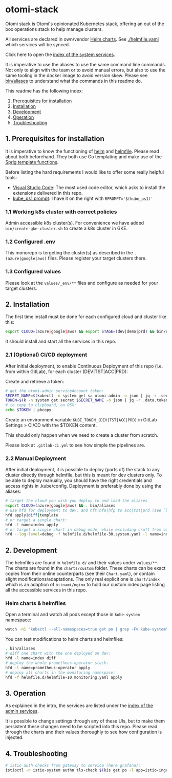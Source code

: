 # otomi-stack

Otomi stack is Otomi's opinionated Kubernetes stack, offering an out of the box operations stack to help manage clusters.

All services are declared in own/vendor [Helm charts](https://helm.sh). See [./helmfile.yaml](./helmfile.yaml) which services will be synced.

Click here to open the [index of the system services](https://index.team-admin.dev.aks.sandbox.cla.ns.nl/).

It is imperative to use the aliases to use the same command line commands. Not only to align with the team or to avoid manual errors, but also to use the same tooling in the docker image to avoid version skew. Please see [bin/aliases](bin/aliases) to understand what the commands in this readme do.

This readme has the following index:

1. [Prerequisites for installation](#1-prerequisites-for-installation)
2. [Installation](#3-intallation)
3. [Development](#2-development)
4. [Operation](#3-operation)
5. [Troubleshooting](#4-troubleshooting)

## 1. Prerequisites for installation

It is imperative to know the functioning of [helm](https://helm.sh) and [helmfile](https://github.com/roboll/helmfile). Please read about both beforehand. They both use Go templating and make use of the [Sprig template functions](http://masterminds.github.io/sprig/).

Before listing the hard requirements I would like to offer some really helpful tools:

- [Visual Studio Code](https://code.visualstudio.com): The most used code editor, which asks to install the extensions delivered in this repo.
- [kube_ps1 prompt](https://github.com/jonmosco/kube-ps1): I have it on the right with `RPROMPT='$(kube_ps1)'`

### 1.1 Working k8s cluster with correct policies

Admin accessible k8s cluster(s). For convenience we have added `bin/create-gke-cluster.sh` to create a k8s cluster in GKE.

### 1.2 Configured .env

This monorepo is tergeting the cluster(s) as described in the `.(azure|google|aws)` files. Please register your target clusters there.

### 1.3 Configured values

Please look at the `values/_env/**` files and configure as needed for your target clusters.

## 2. Installation

The first time install must be done for each configured cloud and cluster like this:

```bash
export CLOUD=(azure|google|aws) && export STAGE=(dev|demo|prd) && bin/deploy.sh
```

It should install and start all the services in this repo.

### 2.1 (Optional) CI/CD deployment

After initial deployment, to enable Continuous Deployment of this repo (i.e. from within GitLab), for each cluster (DEV|TST|ACC|PRD):

Create and retrieve a token:

```bash
# get the otomi-admin serviceAccount token:
SECRET_NAME=$(kubectl -n system get sa otomi-admin -o json | jq -r .secrets[].name)
TOKEN=$(k -n system get secret $SECRET_NAME -o json | jq -r .data.token)
# to copy to clipboard, on OSX:
echo $TOKEN | pbcopy
```

Create an environment variable `KUBE_TOKEN_(DEV|TST|ACC|PRD)` in GitLab Settings > CI/CD with the \$TOKEN content.

This should only happen when we need to create a cluster from scratch.

Please look at `.gitlab-ci.yml` to see how simple the pipelines are.

### 2.2 Manual Deployment

After initial deployment, it is possible to deploy (parts of) the stack to any cluster directly through helmfile, but this is meant for dev clusters only.
To be able to deploy manually, you should have the right credentials and access rights in .kube/config.
Deployment is preferably done by using the aliases:

```bash
# target the cloud you wish you deploy to and load the aliases
export CLOUD=(azure|google|aws) && . bin/aliases
# use hfd for deployment to dev, and hft|hfa|hfp to acc|tst|prd (see `bin/aliases`)
hfd apply|diff|template
# or target a single chart:
hfd -l name=index apply
# or target a single chart in debug mode, while excluding cruft from other helmfiles:
hfd --log-level=debug -f helmfile.d/helmfile-30.system.yaml -l name=index apply
```

## 2. Development

The helmfiles are found in `helmfile.d/` and their values under `values/**`.
The charts are found in the `charts/custom` folder. These charts can be exact copies from their online counterparts (see their `Chart.yaml`), or contain slight modifications/adaptations. The only real explicit one is `chart/index` which is an adaption of `bitnami/nginx` to hold our custom index page listing all the accessible services in this repo.

### Helm charts & helmfiles

Open a terminal and watch all pods except those in `kube-system` namespace:

```bash
watch -n1 "kubectl --all-namespaces=true get po | grep -Fv kube-system"
```

You can test modifications to helm charts and helmfiles:

```bash
. bin/aliases
# diff one chart with the one deployed on dev:
hfd -l name=index diff
# deploy the whole prometheus-operator stack:
hfd -l name=prometheus-operator apply
# deploy all charts in the monitoring namespace:
hfd -f helmfile.d/helmfile-10.monitoring.yaml apply
```

## 3. Operation

As explained in the intro, the services are listed under the [index of the admin services](https://index.team-admin.dev.aks.sandbox.cla.ns.nl/).

It is possible to change settings through any of these UIs, but to make them persistent these changes need to be scripted into this repo. Please read through the charts and their values thoroughly to see how configuration is injected.

## 4. Troubleshooting

```bash
# istio auth checks from gateway to service (here grafana):
istioctl -n istio-system authn tls-check $(kis get po -l app=istio-ingressgateway | tail -n1| awk '{print $1}') prometheus-operator-grafana.monitoring.svc.cluster.local
```
